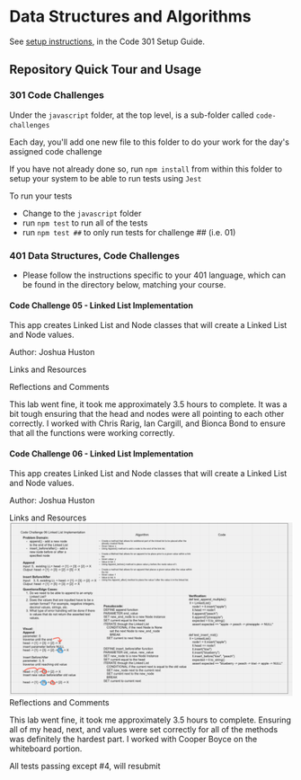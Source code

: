# Data Structures and Algorithms

See [setup instructions](https://codefellows.github.io/setup-guide/code-301/3-code-challenges), in the Code 301 Setup Guide.

## Repository Quick Tour and Usage

### 301 Code Challenges

Under the `javascript` folder, at the top level, is a sub-folder called `code-challenges`

Each day, you'll add one new file to this folder to do your work for the day's assigned code challenge

If you have not already done so, run `npm install` from within this folder to setup your system to be able to run tests using `Jest`

To run your tests

- Change to the `javascript` folder
- run `npm test` to run all of the tests
- run `npm test ##` to only run tests for challenge ## (i.e. 01)

### 401 Data Structures, Code Challenges

- Please follow the instructions specific to your 401 language, which can be found in the directory below, matching your course.

#### Code Challenge 05 - Linked List Implementation

This app creates Linked List and Node classes that will create a Linked List and Node values.

Author: Joshua Huston

Links and Resources

Reflections and Comments

This lab went fine, it took me approximately 3.5 hours to complete. It was a bit tough ensuring that the head and nodes were all pointing to each other correctly. I worked with Chris Rarig, Ian Cargill, and Bionca Bond to ensure that all the functions were working correctly.


#### Code Challenge 06 - Linked List Implementation

This app creates Linked List and Node classes that will create a Linked List and Node values.

Author: Joshua Huston

Links and Resources
![Whiteboard](/python/img/code-challenge-06-linked-list-implementation.png)
Reflections and Comments

This lab went fine, it took me approximately 3.5 hours to complete. Ensuring all of my head, next, and values were set correctly for all of the methods was definitely the hardest part. I worked with Cooper Boyce on the whiteboard portion.

All tests passing except #4, will resubmit
